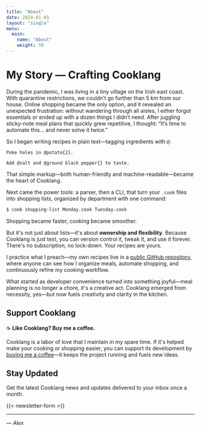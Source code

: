 ```yaml
---
title: "About"
date: 2024-01-01
layout: "single"
menu:
  main:
    name: "About"
    weight: 50
---
```


# My Story — Crafting Cooklang

During the pandemic, I was living in a tiny village on the Irish east coast. With quarantine restrictions, we couldn’t go further than 5 km from our house. Online shopping became the only option, and it revealed an unexpected frustration: without wandering through all aisles, I either forgot essentials or ended up with a dozen things I didn’t need. After juggling sticky-note meal plans that quickly grew repetitive, I thought: “It’s time to automate this… and never solve it twice.”

So I began writing recipes in plain text—tagging ingredients with `@`:

```cooklang
Poke holes in @potato{2}.  

Add @salt and @ground black pepper{} to taste.
```

That simple markup—both human-friendly and machine-readable—became the heart of Cooklang.

Next came the power tools: a parser, then a CLI, that turn your `.cook` files into shopping lists, organized by department with one command:

```bash
$ cook shopping-list Monday.cook Tuesday.cook
```

Shopping became faster, cooking became smoother.

But it's not just about lists—it's about **ownership and flexibility**. Because Cooklang is just text, you can version control it, tweak it, and use it forever. There's no subscription, no lock-down. Your recipes are yours.

I practice what I preach—my own recipes live in a [public GitHub repository](https://github.com/dubadub/cookbook), where anyone can see how I organize meals, automate shopping, and continuously refine my cooking workflow.

What started as developer convenience turned into something joyful—meal planning is no longer a chore, it's a creative act. Cooklang emerged from necessity, yes—but now fuels creativity and clarity in the kitchen.

## Support Cooklang

☕ **Like Cooklang? Buy me a coffee.**

Cooklang is a labor of love that I maintain in my spare time. If it's helped make your cooking or shopping easier, you can support its development by [buying me a coffee](https://www.buymeacoffee.com/dubadub)—it keeps the project running and fuels new ideas.

## Stay Updated

Get the latest Cooklang news and updates delivered to your inbox once a month.

{{< newsletter-form >}}

---

*— Alex*
